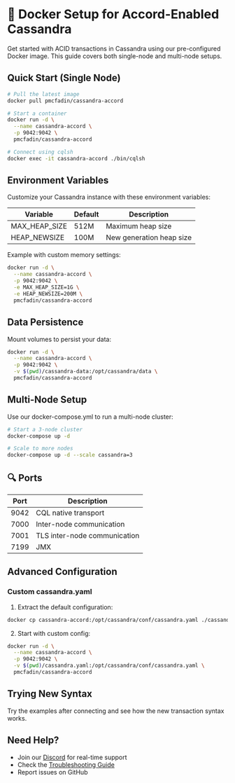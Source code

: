 # 🐳 Docker Setup for Accord-Enabled Cassandra

Get started with ACID transactions in Cassandra using our pre-configured Docker image. This guide covers both single-node and multi-node setups.

## Quick Start (Single Node)

```bash
# Pull the latest image
docker pull pmcfadin/cassandra-accord

# Start a container
docker run -d \
  --name cassandra-accord \
  -p 9042:9042 \
  pmcfadin/cassandra-accord

# Connect using cqlsh
docker exec -it cassandra-accord ./bin/cqlsh
```

## Environment Variables

Customize your Cassandra instance with these environment variables:

| Variable | Default | Description |
|----------|---------|-------------|
| MAX_HEAP_SIZE | 512M | Maximum heap size |
| HEAP_NEWSIZE | 100M | New generation heap size |

Example with custom memory settings:
```bash
docker run -d \
  --name cassandra-accord \
  -p 9042:9042 \
  -e MAX_HEAP_SIZE=1G \
  -e HEAP_NEWSIZE=200M \
  pmcfadin/cassandra-accord
```

## Data Persistence

Mount volumes to persist your data:

```bash
docker run -d \
  --name cassandra-accord \
  -p 9042:9042 \
  -v $(pwd)/cassandra-data:/opt/cassandra/data \
  pmcfadin/cassandra-accord
```

## Multi-Node Setup

Use our docker-compose.yml to run a multi-node cluster:

```bash
# Start a 3-node cluster
docker-compose up -d

# Scale to more nodes
docker-compose up -d --scale cassandra=3
```

## 🔍 Ports

| Port | Description |
|------|-------------|
| 9042 | CQL native transport |
| 7000 | Inter-node communication |
| 7001 | TLS inter-node communication |
| 7199 | JMX |

## Advanced Configuration

### Custom cassandra.yaml

1. Extract the default configuration:
```bash
docker cp cassandra-accord:/opt/cassandra/conf/cassandra.yaml ./cassandra.yaml
```

2. Start with custom config:
```bash
docker run -d \
  --name cassandra-accord \
  -p 9042:9042 \
  -v $(pwd)/cassandra.yaml:/opt/cassandra/conf/cassandra.yaml \
  pmcfadin/cassandra-accord
```

## Trying New Syntax

Try the examples after connecting and see how the new transaction syntax works. 


## Need Help?

- Join our [Discord](https://discord.gg/GrRCajJqmQ) for real-time support
- Check the [Troubleshooting Guide](../docs/troubleshooting.md)
- Report issues on GitHub
